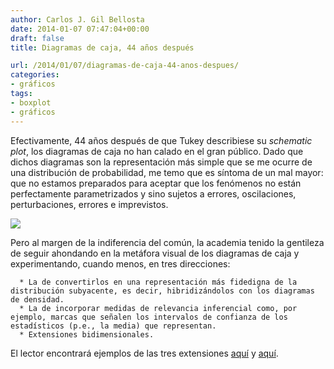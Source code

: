 ```yaml
---
author: Carlos J. Gil Bellosta
date: 2014-01-07 07:47:04+00:00
draft: false
title: Diagramas de caja, 44 años después

url: /2014/01/07/diagramas-de-caja-44-anos-despues/
categories:
- gráficos
tags:
- boxplot
- gráficos
---
```


Efectivamente, 44 años después de que Tukey describiese su _schematic plot_, los diagramas de caja no han calado en el gran público. Dado que dichos diagramas son la representación más simple que se me ocurre de una distribución de probabilidad, me temo que es síntoma de un mal mayor: que no estamos preparados para aceptar que los fenómenos no están perfectamente parametrizados y sino sujetos a errores, oscilaciones, perturbaciones, errores e imprevistos.

[![](/wp-uploads/2014/01/boxplot_2014_01.png)
](/wp-uploads/2014/01/boxplot_2014_01.png)

Pero al margen de la indiferencia del común, la academia tenido la gentileza de seguir ahondando en la metáfora visual de los diagramas de caja y experimentando, cuando menos, en tres direcciones:



	  * La de convertirlos en una representación más fidedigna de la distribución subyacente, es decir, hibridizándolos con los diagramas de densidad.
	  * La de incorporar medidas de relevancia inferencial como, por ejemplo, marcas que señalen los intervalos de confianza de los estadísticos (p.e., la media) que representan.
	  * Extensiones bidimensionales.


El lector encontrará ejemplos de las tres extensiones [aquí](http://vita.had.co.nz/papers/boxplots.html) y [aquí](http://mason.gmu.edu/~dcarr/lib/v9n2.pdf).
